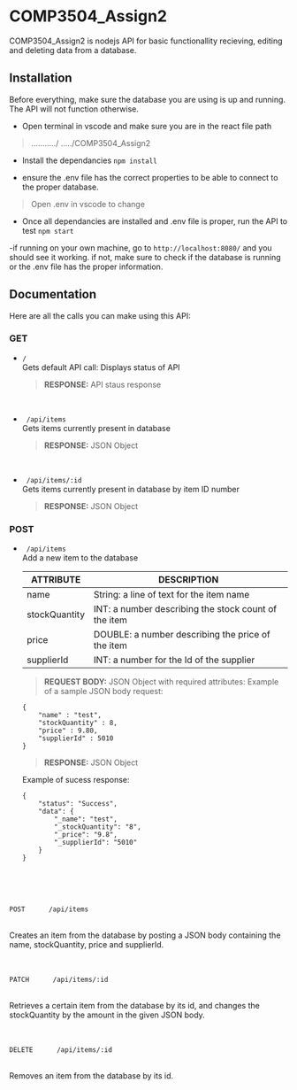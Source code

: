 # COMP3504_Assign2

COMP3504_Assign2 is nodejs API for basic functionallity recieving, editing and deleting data from a database.

## Installation

Before everything, make sure the database you are using is up and running. The API will not function otherwise.

- Open terminal in vscode and make sure you are in the react file path
> .........../ ...../COMP3504_Assign2

- Install the dependancies
`npm install`

- ensure the .env file has the correct properties to be able to connect to the proper database. 
> Open .env in vscode to change

- Once all dependancies are installed and .env file is proper, run the API to test
`npm start`

-if running on your own machine, go to `http://localhost:8080/` and you should see it working. 
if not, make sure to check if the database is running or the .env file has the proper information.

## Documentation

Here are all the calls you can make using this API:

### GET

- ` / `\
    Gets default API call: Displays status of API
    > **RESPONSE:**  API staus response

<br />

- ` /api/items`\
    Gets items currently present in database
    > **RESPONSE:**  JSON Object

<br />

- ` /api/items/:id` \
    Gets items currently present in database by item ID number
    > **RESPONSE:**  JSON Object


### POST

- ` /api/items`\
    Add a new item to the database
    

    ATTRIBUTE | DESCRIPTION
    --------- | -----------
    name | String: a line of text for the item name 
    stockQuantity | INT: a number describing the stock count of the item 
    price | DOUBLE: a number describing the price of the item 
    supplierId | INT: a number for the Id of the supplier
     
    > **REQUEST BODY:** JSON Object with required attributes: 
    Example of a sample JSON body request:
    ``````
    {
        "name" : "test",
        "stockQuantity" : 8,
        "price" : 9.80,
        "supplierId" : 5010
    }
    ``````
    > **RESPONSE:**  JSON Object

    Example of sucess response:
    `````````
    {
        "status": "Success",
        "data": {
            "_name": "test",
            "_stockQuantity": "8",
            "_price": "9.8",
            "_supplierId": "5010"
        }
    }
    `````````

<br />

<br><br> `POST      /api/items` <br><br>

Creates an item from the database by posting a JSON body containing the name, stockQuantity, price and supplierId.

<br><br> `PATCH      /api/items/:id` <br><br>

Retrieves a certain item from the database by its id, and changes the stockQuantity by the amount in the given JSON body.

<br><br> `DELETE      /api/items/:id` <br><br>

Removes an item from the database by its id.
